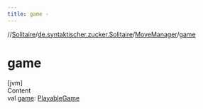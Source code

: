 ```yaml
---
title: game -
---
```

//[Solitaire](../../index.md)/[de.syntaktischer.zucker.Solitaire](../index.md)/[MoveManager](index.md)/[game](game.md)



# game  
[jvm]  
Content  
val [game](game.md): [PlayableGame](../-playable-game/index.md)  



